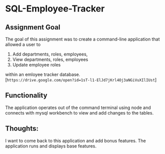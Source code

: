# SQL-Employee-Tracker

## Assignment Goal

The goal of this assignment was to create a command-line application that allowed a user to 

1) Add departments, roles, employees, 
2) View departments, roles, employees
3) Update employee roles

within an emloyee tracker database.  
[`https://drive.google.com/open?id=1sT-l1-ElJd7jKrl4Oj3aNGiVuXIlIUst`]

## Functionality

The application operates out of the command terminal using node and connects with mysql workbench to view and add changes to the tables.

## Thoughts:

I want to come back to this application and add bonus features.  The application runs and displays base features.

